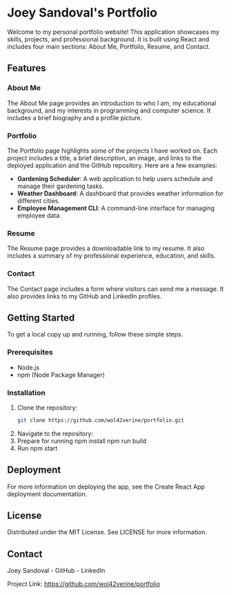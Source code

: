# Joey Sandoval's Portfolio

Welcome to my personal portfolio website! This application showcases my skills, projects, and professional background. It is built using React and includes four main sections: About Me, Portfolio, Resume, and Contact.

## Features

### About Me

The About Me page provides an introduction to who I am, my educational background, and my interests in programming and computer science. It includes a brief biography and a profile picture.

### Portfolio

The Portfolio page highlights some of the projects I have worked on. Each project includes a title, a brief description, an image, and links to the deployed application and the GitHub repository. Here are a few examples:

- **Gardening Scheduler**: A web application to help users schedule and manage their gardening tasks.
- **Weather Dashboard**: A dashboard that provides weather information for different cities.
- **Employee Management CLI**: A command-line interface for managing employee data.

### Resume

The Resume page provides a downloadable link to my resume. It also includes a summary of my professional experience, education, and skills.

### Contact

The Contact page includes a form where visitors can send me a message. It also provides links to my GitHub and LinkedIn profiles.

## Getting Started

To get a local copy up and running, follow these simple steps.

### Prerequisites

- Node.js
- npm (Node Package Manager)

### Installation

1. Clone the repository:
   ```sh
   git clone https://github.com/wol42verine/portfolio.git
2. Navigate to the repository:
3. Prepare for running
npm install
npm run build
4. Run
npm start

## Deployment
For more information on deploying the app, see the Create React App deployment documentation.

## License
Distributed under the MIT License. See LICENSE for more information.

## Contact
Joey Sandoval - GitHub - LinkedIn

Project Link: https://github.com/wol42verine/portfolio